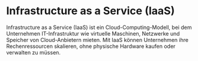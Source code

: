 # Infrastructure as a Service (IaaS)

Infrastructure as a Service (IaaS) ist ein Cloud-Computing-Modell, bei dem Unternehmen IT-Infrastruktur wie virtuelle Maschinen, Netzwerke und Speicher von Cloud-Anbietern mieten. Mit IaaS können Unternehmen ihre Rechenressourcen skalieren, ohne physische Hardware kaufen oder verwalten zu müssen.
